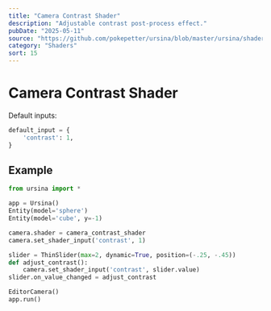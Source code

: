 ```yaml
---
title: "Camera Contrast Shader"
description: "Adjustable contrast post-process effect."
pubDate: "2025-05-11"
source: "https://github.com/pokepetter/ursina/blob/master/ursina/shaders/screenspace_shaders/camera_contrast.py"
category: "Shaders"
sort: 15
---
```


# Camera Contrast Shader

Default inputs:
```python
default_input = {
    'contrast': 1,
}
```

## Example

```python
from ursina import *

app = Ursina()
Entity(model='sphere')
Entity(model='cube', y=-1)

camera.shader = camera_contrast_shader
camera.set_shader_input('contrast', 1)

slider = ThinSlider(max=2, dynamic=True, position=(-.25, -.45))
def adjust_contrast():
    camera.set_shader_input('contrast', slider.value)
slider.on_value_changed = adjust_contrast

EditorCamera()
app.run()
```